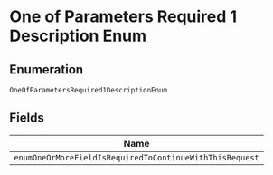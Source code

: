 
# One of Parameters Required 1 Description Enum

## Enumeration

`OneOfParametersRequired1DescriptionEnum`

## Fields

| Name |
|  --- |
| `enumOneOrMoreFieldIsRequiredToContinueWithThisRequest` |

